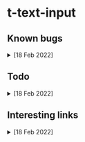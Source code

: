 # t-text-input
## Known bugs
<details>
  <summary>[18 Feb 2022]</summary>

- the boundaries are not working when we're using a long label
![](https://user-images.githubusercontent.com/5133074/148047766-240a9b82-5c49-4d06-9593-260eb98e8b38.jpeg)

</details>

## Todo
<details>
  <summary>[18 Feb 2022]</summary>

- it looks like `nanoid` is not supported easily in topcoat-core, a temporary solution is used in the meantime
- `urlParam` is being used to preserve some some kind of URL logic too
- same goes for `onVisualizationInit`, it will need to be removed
- a proper outline needs to be found (a11y)

</details>

## Interesting links
<details>
  <summary>[18 Feb 2022]</summary>

- this [Pull Request](https://github.com/topcoat-data/expandable-modules/pull/2) is quite useful about this component

</details>
